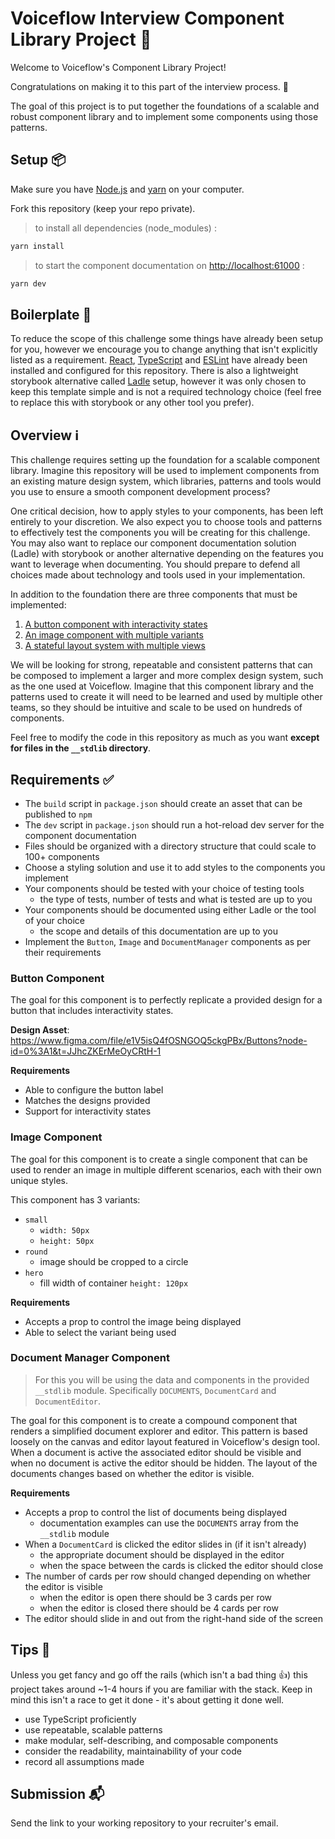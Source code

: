 # Voiceflow Interview Component Library Project 💬

Welcome to Voiceflow's Component Library Project!

Congratulations on making it to this part of the interview process. 🥳

The goal of this project is to put together the foundations of a scalable and
robust component library and to implement some components using those patterns.

## Setup 📦

Make sure you have [Node.js](https://nodejs.org/) and [yarn](https://yarnpkg.com/) on your computer.

Fork this repository (keep your repo private).

> to install all dependencies (node_modules) :

```sh
yarn install
```

> to start the component documentation on <http://localhost:61000> :

```sh
yarn dev
```

## Boilerplate 🧩

To reduce the scope of this challenge some things have already been setup for you, however we
encourage you to change anything that isn't explicitly listed as a requirement.
[React](https://reactjs.org/), [TypeScript](https://www.typescriptlang.org/) and
[ESLint](https://eslint.org/) have already been installed and configured for this repository.
There is also a lightweight storybook alternative called [Ladle](https://ladle.dev/) setup,
however it was only chosen to keep this template simple and is not a required technology choice
(feel free to replace this with storybook or any other tool you prefer).

## Overview ℹ️

This challenge requires setting up the foundation for a scalable component library.
Imagine this repository will be used to implement components from an existing mature design system,
which libraries, patterns and tools would you use to ensure a smooth component development process?

One critical decision, how to apply styles to your components, has been
left entirely to your discretion.
We also expect you to choose tools and patterns to effectively test the components
you will be creating for this challenge.
You may also want to replace our component documentation solution (Ladle) with
storybook or another alternative depending on the features you want to leverage when documenting.
You should prepare to defend all choices made about technology and tools used in your implementation.

In addition to the foundation there are three components that must be implemented:

1. [A button component with interactivity states](#button-component)
1. [An image component with multiple variants](#image-component)
1. [A stateful layout system with multiple views](#document-manager-component)

We will be looking for strong, repeatable and consistent patterns that can be
composed to implement a larger and more complex design system, such as the one used at Voiceflow.
Imagine that this component library and the patterns used to create it will need to be learned
and used by multiple other teams, so they should be intuitive and scale to be used on hundreds of components.

Feel free to modify the code in this repository as much as you want
**except for files in the `__stdlib` directory**.

## Requirements ✅

- The `build` script in `package.json` should create an asset that can be published to `npm`
- The `dev` script in `package.json` should run a hot-reload dev server for the component documentation
- Files should be organized with a directory structure that could scale to 100+ components
- Choose a styling solution and use it to add styles to the components you implement
- Your components should be tested with your choice of testing tools
  - the type of tests, number of tests and what is tested are up to you
- Your components should be documented using either Ladle or the tool of your choice
  - the scope and details of this documentation are up to you
- Implement the `Button`, `Image` and `DocumentManager` components as per their requirements

### Button Component

The goal for this component is to perfectly replicate a provided design for a button that
includes interactivity states.

**Design Asset**: <https://www.figma.com/file/e1V5isQ4fOSNGOQ5ckgPBx/Buttons?node-id=0%3A1&t=JJhcZKErMeOyCRtH-1>

**Requirements**

- Able to configure the button label
- Matches the designs provided
- Support for interactivity states

### Image Component

The goal for this component is to create a single component that can be used
to render an image in multiple different scenarios, each with their own unique styles.

This component has 3 variants:

- `small`
  - `width: 50px`
  - `height: 50px`
- `round`
  - image should be cropped to a circle
- `hero`
  - fill width of container
  `height: 120px`

**Requirements**

- Accepts a prop to control the image being displayed
- Able to select the variant being used

### Document Manager Component

> For this you will be using the data and components in the provided `__stdlib` module.
> Specifically `DOCUMENTS`, `DocumentCard` and `DocumentEditor`.

The goal for this component is to create a compound component that renders a simplified document explorer and editor.
This pattern is based loosely on the canvas and editor layout featured in Voiceflow's design tool.
When a document is active the associated editor should be visible and when no document is active
the editor should be hidden. The layout of the documents changes based on whether the editor is visible.

**Requirements**

- Accepts a prop to control the list of documents being displayed
  - documentation examples can use the `DOCUMENTS` array from the `__stdlib` module
- When a `DocumentCard` is clicked the editor slides in (if it isn't already)
  - the appropriate document should be displayed in the editor
  - when the space between the cards is clicked the editor should close
- The number of cards per row should changed depending on whether the editor is visible
  - when the editor is open there should be 3 cards per row
  - when the editor is closed there should be 4 cards per row
- The editor should slide in and out from the right-hand side of the screen

## Tips 📝

Unless you get fancy and go off the rails (which isn't a bad thing 👍) this project takes around ~1-4 hours if you are familiar with the stack. Keep in mind this isn't a race to get it done - it's about getting it done well.

- use TypeScript proficiently
- use repeatable, scalable patterns
- make modular, self-describing, and composable components
- consider the readability, maintainability of your code
- record all assumptions made

## Submission 📬

Send the link to your working repository to your recruiter's email.
